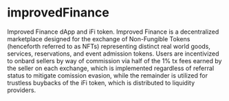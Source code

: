 # improvedFinance
Improved Finance dApp and iFi token.
Improved Finance is a decentralized marketplace designed for the exchange of Non-Fungible Tokens (henceforth referred to as NFTs) representing distinct real world goods, services, reservations, and event admission tokens. Users are incentivized to onbard sellers by way of commission via half of the 1% tx fees earned by the seller on each exchange, which is implemented regardless of referral status to mitigate comission evasion, while the remainder is utilized for trustless buybacks of the iFi token, which is distributed to liquidity providers.